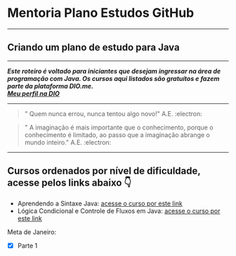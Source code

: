 # Mentoria Plano Estudos GitHub
***
## Criando um plano de estudo para Java 
***
__*Este roteiro é voltado para iniciantes que desejam ingressar na área de programação com Java. Os cursos aqui listados são gratuítos e fazem parte da plataforma DIO.me.  
[Meu perfil na DIO](https://web.dio.me/users/paulamelo_o?tab=skills)*__
***
> " Quem nunca errou, nunca tentou algo novo!" A.E. :electron:

> " A imaginação é mais importante que o conhecimento, porque o conhecimento é limitado, ao passo que a imaginação abrange o mundo inteiro." A.E. :electron:

<!-- Comentários invisíveis -->
***
## Cursos ordenados por nível de dificuldade, acesse pelos links abaixo 👇 
- Aprendendo a Sintaxe Java: [acesse o curso por este link](https://web.dio.me/course/aprendendo-a-sintaxe-java/learning/f7af647f-d6ef-4663-8a3c-1f63129ee55f?back=/track/orange-tech-backend&tab=undefined&moduleId=undefined)
- Lógica Condicional e Controle de Fluxos em Java: [acesse o curso por este link](https://web.dio.me/course/logica-condicional-e-controle-de-fluxos-em-java/learning/b5616a08-8f2f-4da0-bf9c-0fe384be2b42?back=/track/orange-tech-backend&tab=undefined&moduleId=undefined)

Meta de Janeiro: 
- [x] Parte 1
